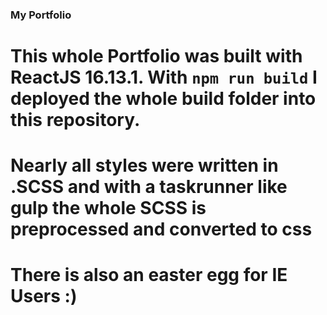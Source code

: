 ### My Portfolio

# This whole Portfolio was built with ReactJS 16.13.1. With ```npm run build``` I deployed the whole build folder into this repository.
# Nearly all styles were written in .SCSS and with a taskrunner like gulp the whole SCSS is preprocessed and converted to css

# There is also an easter egg for IE Users :)
